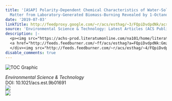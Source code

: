 ```yaml
---
title: '[ASAP] Polarity-Dependent Chemical Characteristics of Water-Soluble Organic
  Matter from Laboratory-Generated Biomass-Burning Revealed by 1-Octanol–Water Partitioning'
date: '2019-07-03'
linkTitle: http://feedproxy.google.com/~r/acs/esthag/~3/FQpiDvdpdNk/acs.est.9b01691
source: 'Environmental Science & Technology: Latest Articles (ACS Publications)'
description: |-
  <p><img src="https://achs-prod.literatumonline.com/na101/home/literatum/publisher/achs/journals/content/esthag/0/esthag.ahead-of-print/acs.est.9b01691/20190703/images/medium/es-2019-01691h_0009.gif" alt="TOC Graphic"/></p><div><cite>Environmental Science & Technology</cite></div><div>DOI: 10.1021/acs.est.9b01691</div><div class="feedflare">
  <a href="http://feeds.feedburner.com/~ff/acs/esthag?a=FQpiDvdpdNk:Gmz_d9-V1W0:yIl2AUoC8zA"><img src="http://feeds.feedburner.com/~ff/acs/esthag?d=yIl2AUoC8zA" border="0"></img></a>
  </div><img src="http://feeds.feedburner.com/~r/acs/esthag/~4/FQpiDvdpdNk" ...
disable_comments: true
---
```

<p><img src="https://achs-prod.literatumonline.com/na101/home/literatum/publisher/achs/journals/content/esthag/0/esthag.ahead-of-print/acs.est.9b01691/20190703/images/medium/es-2019-01691h_0009.gif" alt="TOC Graphic"/></p><div><cite>Environmental Science & Technology</cite></div><div>DOI: 10.1021/acs.est.9b01691</div><div class="feedflare">
<a href="http://feeds.feedburner.com/~ff/acs/esthag?a=FQpiDvdpdNk:Gmz_d9-V1W0:yIl2AUoC8zA"><img src="http://feeds.feedburner.com/~ff/acs/esthag?d=yIl2AUoC8zA" border="0"></img></a>
</div><img src="http://feeds.feedburner.com/~r/acs/esthag/~4/FQpiDvdpdNk" ...